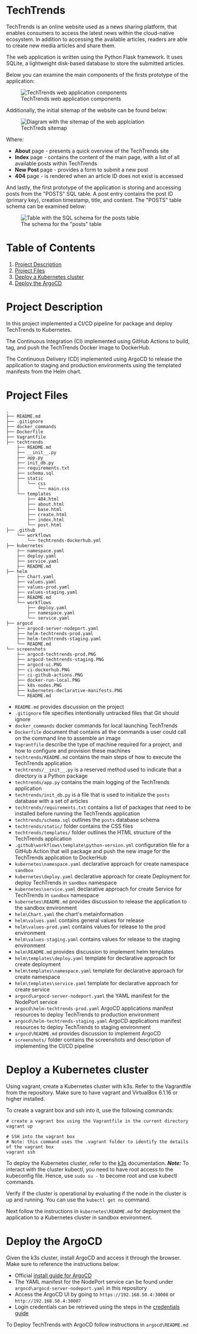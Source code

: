 


# TechTrends

TechTrends is an online website used as a news sharing platform, that enables consumers to access the latest news within the cloud-native ecosystem. In addition to accessing the available articles, readers are able to create new media articles and share them.

The web application is written using the Python Flask framework. It uses SQLite, a lightweight disk-based database to store the submitted articles.

Below you can examine the main components of the firsts prototype of the application:
<figure>
  <img
  src="https://video.udacity-data.com/topher/2021/January/5ff782da_screenshot-2021-01-07-at-21.53.16/screenshot-2021-01-07-at-21.53.16.png"
  alt="TechTrends web application components">
  <figcaption>TechTrends web application components</figcaption>
</figure>

Additionally, the initial sitemap of the website can be found below:
<figure>
  <img
  src="https://video.udacity-data.com/topher/2021/January/5ff78576_screenshot-2021-01-07-at-22.04.29/screenshot-2021-01-07-at-22.04.29.png"
  alt="Diagram with the sitemap of the web applciation">
  <figcaption>TechTreds sitemap</figcaption>
</figure>

Where:
 - **About** page - presents a quick overview of the TechTrends site 
 - **Index** page - contains the content of the main page, with a list of all available posts within TechTrends 
 - **New Post** page - provides a form to submit a new post 
 - **404** page - is rendered when an article ID does not exist is accessed

And lastly, the first prototype of the application is storing and accessing posts from the "POSTS" SQL table. A post entry contains the post ID (primary key), creation timestamp, title, and content. The "POSTS" table schema can be examined below:
<figure>
  <img
  src="https://video.udacity-data.com/topher/2021/January/5ff81ebb_screenshot-2021-01-07-at-22.16.30/screenshot-2021-01-07-at-22.16.30.png"
  alt="Table with the SQL schema for the posts table">
  <figcaption>The schema for the "posts" table</figcaption>
</figure>

# Table of Contents
1. [Project Description](#project-description)
2. [Project Files](#project-files)
3. [Deploy a Kubernetes cluster](#deploy-a-kubernetes-cluster)
4. [Deploy the ArgoCD](#deploy-the-argocd) 

# Project Description
In this project implemented a CI/CD pipeline for package and deploy TechTrends to Kubernetes.

The Continuous Integration (CI) implemented using GitHub Actions to build, tag, and push the TechTrends Docker image to DockerHub.

The Continuous Delivery (CD)  implemented using ArgoCD to release the application to staging and production environments using the templated manifests from the Helm chart.

# Project Files
```
.
├── README.md
├── .gitignore
├── docker_commands
├── Dockerfile
├── Vagrantfile
├── techtrends
	├── README.md
	├── __init__.py
	├── app.py
	├── init_db.py
	├── requirements.txt
	├── schema.sql
	├── static
	│   └── css
	│       └── main.css
	└── templates
	    ├── 404.html
	    ├── about.html
	    ├── base.html
	    ├── create.html
	    ├── index.html
	    └── post.html
├── .github
	└── workflows
	    └── techtrends-dockerhub.yml
├── kubernetes
	├── namespace.yaml
	├── deploy.yaml
	├── service.yaml	
	├── README.md
├── helm
	├── Chart.yaml
	├── values.yaml
	├── values-prod.yaml
	├── values-staging.yaml
	├── README.md
	└── workflows
		├── deploy.yaml
		├── namespace.yaml
		└── service.yaml				    
├── argocd
	├── argocd-server-nodeport.yaml
	├── helm-techtrends-prod.yaml
	├── helm-techtrends-staging.yaml
	└── README.md
└── screenshots
	├── argocd-techtrends-prod.PNG
	├── argocd-techtrends-staging.PNG
	├── argocd-ui.PNG
	├── ci-dockerhub.PNG
	├── ci-github-actions.PNG
	├── docker-run-local.PNG
	├── k8s-nodes.PNG
	├── kubernetes-declarative-manifests.PNG
	└── README.md
```
- `README.md` provides discussion on the project
- `.gitignore` file specifies intentionally untracked files that Git should ignore
- `docker_commands` docker commands for local launching TechTrends
- `Dockerfile` document that contains all the commands a user could call on the command line to assemble an image
- `Vagrantfile` describe the type of machine required for a project, and how to configure and provision these machines
- `techtrends/README.md`  contains the main steps of how to execute the TechTrends application
- `techtrends/__init__.py`  is a reserved method used to indicate that a directory is a Python package
- `techtrends/app.py`  contains the main logging of the TechTrends application
- `techtrends/init_db.py`  is a file that is used to initialize the  `posts`  database with a set of articles
- `techtrends/requirements.txt`  contains a list of packages that need to be installed before running the TechTrends application
- `techtrends/schema.sql`  outlines the  `posts`  database schema
- `techtrends/static/`  folder contains the CSS files
- `techtrends/templates/`  folder outlines the HTML structure of the TechTrends application
- `.github\workflows\template\python-version.yml` configuration file for a GitHub Action that will package and push the new image for the TechTrends application to DockerHub
- `kubernetes\namespace.yaml` declarative approach for create namespace `sandbox`
- `kubernetes\deploy.yaml` declarative approach for create Deployment for deploy TechTrends in `sandbox` namespace
- `kubernetes\service.yaml` declarative approach for create Service for TechTrends in `sandbox` namespace
- `kubernetes\README.md` provides discussion to release the application to the sandbox environment
- `helm\Chart.yaml` the chart's metainformation
- `helm\values.yaml` contains general values for release
- `helm\values-prod.yaml` contains values for release to the prod environment
- `helm\values-staging.yaml` contains values for release to the staging environment
- `helm\README.md` provides discussion to implement helm templates
- `helm\templates\deploy.yaml` template for declarative approach for create deployment
- `helm\templates\namespace.yaml` template for declarative approach for create namespace
- `helm\templates\service.yaml` template for declarative approach for create service
- `argocd\argocd-server-nodeport.yaml` the YAML manifest for the NodePort service
- `argocd\helm-techtrends-prod.yaml` ArgoCD applications manifest resources to deploy TechTrends to production environment
- `argocd\helm-techtrends-staging.yaml` ArgoCD applications manifest resources to deploy TechTrends to staging environment
- `argocd\README.md` provides discussion to implement ArgoCD
- `screenshots/` folder contains the screenshots and description of implementing the CI/CD pipeline

# Deploy a Kubernetes cluster

Using vagrant, create a Kubernetes cluster with k3s. Refer to the Vagrantfile from the repository. Make sure to have vagrant and VirtualBox 6.1.16 or higher installed.

To create a vagrant box and ssh into it, use the following commands:
```
# create a vagrant box using the Vagrantfile in the current directory
vagrant up

# SSH into the vagrant box
# Note: this command uses the .vagrant folder to identify the details of the vagrant box
vagrant ssh
```

To deploy the Kubernetes cluster, refer to the  [k3s](https://k3s.io/)  documentation.  **_Note:_**  To interact with the cluster kubectl, you need to have root access to the kubeconfig file. Hence, use  `sudo su -`  to become root and use kubectl commands.

Verify if the cluster is operational by evaluating if the node in the cluster is up and running. You can use the  `kubectl get no`  command.

Next follow the instructions in `kubernetes\README.md` for deployment the application to a Kubernetes cluster in sandbox environment.

# Deploy the ArgoCD
Given the k3s cluster, install ArgoCD and access it through the browser. Make sure to reference the instructions below:

-   Official  [install guide for ArgoCD](https://argoproj.github.io/argo-cd/getting_started/#1-install-argo-cd)
-   The YAML manifest for the NodePort service can be found under `argocd\argocd-server-nodeport.yaml` in this repository
-   Access the ArgoCD UI by going to  `https://192.168.50.4:30008`  or  `http://192.168.50.4:30007`
-   Login credentials can be retrieved using the steps in the  [credentials guide](https://argoproj.github.io/argo-cd/getting_started/#4-login-using-the-cli)

To Deploy TechTrends with ArgoCD follow instructions in `argocd\README.md`